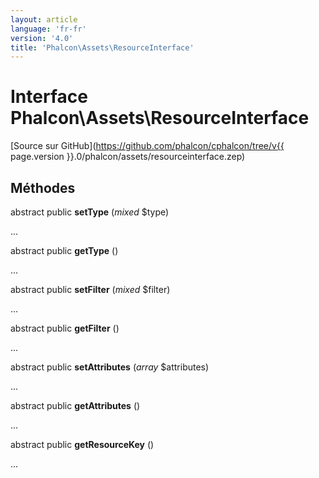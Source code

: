 ```yaml
---
layout: article
language: 'fr-fr'
version: '4.0'
title: 'Phalcon\Assets\ResourceInterface'
---
```

# Interface **Phalcon\Assets\ResourceInterface**

[Source sur GitHub](https://github.com/phalcon/cphalcon/tree/v{{ page.version }}.0/phalcon/assets/resourceinterface.zep)

## Méthodes

abstract public **setType** (*mixed* $type)

...

abstract public **getType** ()

...

abstract public **setFilter** (*mixed* $filter)

...

abstract public **getFilter** ()

...

abstract public **setAttributes** (*array* $attributes)

...

abstract public **getAttributes** ()

...

abstract public **getResourceKey** ()

...